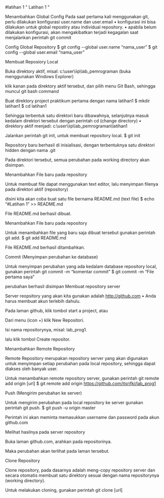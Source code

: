 #latihan 1
" Latihan 1 "

Menambahkan Global Config
Pada saat pertama kali menggunakan git, perlu dilakukan konfigurasi user.name dan user.email • konfigurasi ini bisa dilakukan untuk global repostiry atau individual repository. • apabila belum dilakukan konfigurasi, akan mengakibatkan terjadi kegagalan saat menjalankan perintah git commit

Config Global Repository $ git config --global user.name “nama_user” $ git config --global user.email “nama_user”

Membuat Reposiory Local

Buka direktory aktif, misal: c:\user\iip\lab_pemrograman (buka menggunakan Windows Explorer)

klik kanan pada direktory aktif tersebut, dan pilih menu Git Bash, sehingga muncul git bash command

Buat direktory project praktikum pertama dengan nama latihan1 $ mkdir latihan1 $ cd latihan1

Sehingga terbentuk satu direktori baru dibawahnya, selanjutnya masuk kedalam direktori tersebut dengan perintah cd (change directory) • direktory aktif menjadi: c:\user\iip\lab_pemrograman\latihan1

Jalankan perintah git init, untuk membuat repository local. $ git init

Repository baru berhasil di inisialisasi, dengan terbentuknya satu direktori hidden dengan nama .git

Pada direktori tersebut, semua perubahan pada working directory akan disimpan.

Menambahkan File baru pada repository

Untuk membuat file dapat menggunakan text editor, lalu menyimpan filenya pada direktori aktif (repository)

disini kita akan coba buat satu file bernama README.md (text file) $ echo “#Latihan 1” >> README.md

File README.md berhasil dibuat.






Menambahkan File baru pada repository

Untuk menambahkan file yang baru saja dibuat tersebut gunakan perintah git add. $ git add README.md

File README.md berhasil ditambahkan.







Commit (Menyimpan perubahan ke database)

Untuk menyimpan perubahan yang ada kedalam database repository local, gunakan perintah git commit -m “komentar commit” $ git commit -m “File pertama saya”





perubahan berhasil disimpan
Membuat repository server

Server reopsitory yang akan kita gunakan adalah http://github.com • Anda harus membuat akun terlebih dahulu.

Pada laman github, klik tombol start a project, atau

Dari menu (icon +) klik New Repositori.





Isi nama repositorynya, misal: lab_prog1.

lalu klik tombol Create repositor.






Menambahkan Remote Repository

Remote Repository merupakan repository server yang akan digunakan untuk menyimpan setiap perubahan pada local repository, sehingga dapat diakses oleh banyak user.

Untuk menambahkan remote repository server, gunakan perintah git remote add origin [url] $ git remote add origin https://github.com/itsrifki/lab_prog1

Push (Mengirim perubahan ke server)

Untuk mengirim perubahan pada local repository ke server gunakan perintah git push. $ git push -u origin master

Perintah ini akan meminta memasukkan username dan password pada akun github.com







Melihat hasilnya pada server repository

Buka laman github.com, arahkan pada repositorinya.

Maka perubahan akan terlihat pada laman tersebut.









Clone Repository

Clone repository, pada dasarnya adalah meng-copy repository server dan secara otomatis membuat satu direktory sesuai dengan nama repositorynya (working directory).

Untuk melakukan cloning, gunakan perintah git clone [url]
